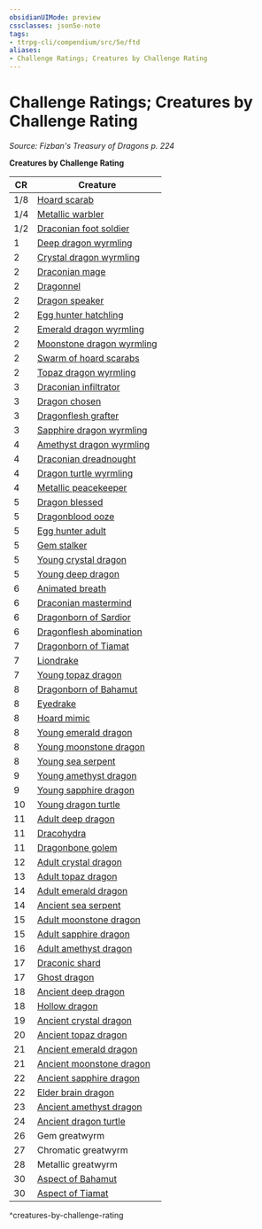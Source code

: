 ```yaml
---
obsidianUIMode: preview
cssclasses: json5e-note
tags:
- ttrpg-cli/compendium/src/5e/ftd
aliases:
- Challenge Ratings; Creatures by Challenge Rating
---
```

# Challenge Ratings; Creatures by Challenge Rating
*Source: Fizban's Treasury of Dragons p. 224* 

**Creatures by Challenge Rating**

| CR | Creature |
|----|----------|
| 1/8 | [Hoard scarab](Інструменти%20ДМ/CLI/bestiary/monstrosity/hoard-scarab-ftd.md) |
| 1/4 | [Metallic warbler](Інструменти%20ДМ/CLI/bestiary/construct/metallic-warbler-ftd.md) |
| 1/2 | [Draconian foot soldier](Інструменти%20ДМ/CLI/bestiary/monstrosity/draconian-foot-soldier-ftd.md) |
| 1 | [Deep dragon wyrmling](Інструменти%20ДМ/CLI/bestiary/dragon/deep-dragon-wyrmling-ftd.md) |
| 2 | [Crystal dragon wyrmling](Інструменти%20ДМ/CLI/bestiary/dragon/crystal-dragon-wyrmling-ftd.md) |
| 2 | [Draconian mage](Інструменти%20ДМ/CLI/bestiary/monstrosity/draconian-mage-ftd.md) |
| 2 | [Dragonnel](Інструменти%20ДМ/CLI/bestiary/dragon/dragonnel-ftd.md) |
| 2 | [Dragon speaker](Інструменти%20ДМ/CLI/bestiary/humanoid/dragon-speaker-ftd.md) |
| 2 | [Egg hunter hatchling](Інструменти%20ДМ/CLI/bestiary/monstrosity/egg-hunter-hatchling-ftd.md) |
| 2 | [Emerald dragon wyrmling](Інструменти%20ДМ/CLI/bestiary/dragon/emerald-dragon-wyrmling-ftd.md) |
| 2 | [Moonstone dragon wyrmling](Інструменти%20ДМ/CLI/bestiary/dragon/moonstone-dragon-wyrmling-ftd.md) |
| 2 | [Swarm of hoard scarabs](Інструменти%20ДМ/CLI/bestiary/monstrosity/swarm-of-hoard-scarabs-ftd.md) |
| 2 | [Topaz dragon wyrmling](Інструменти%20ДМ/CLI/bestiary/dragon/topaz-dragon-wyrmling-ftd.md) |
| 3 | [Draconian infiltrator](Інструменти%20ДМ/CLI/bestiary/monstrosity/draconian-infiltrator-ftd.md) |
| 3 | [Dragon chosen](Інструменти%20ДМ/CLI/bestiary/humanoid/dragon-chosen-ftd.md) |
| 3 | [Dragonflesh grafter](Інструменти%20ДМ/CLI/bestiary/monstrosity/dragonflesh-grafter-ftd.md) |
| 3 | [Sapphire dragon wyrmling](Інструменти%20ДМ/CLI/bestiary/dragon/sapphire-dragon-wyrmling-ftd.md) |
| 4 | [Amethyst dragon wyrmling](Інструменти%20ДМ/CLI/bestiary/dragon/amethyst-dragon-wyrmling-ftd.md) |
| 4 | [Draconian dreadnought](Інструменти%20ДМ/CLI/bestiary/monstrosity/draconian-dreadnought-ftd.md) |
| 4 | [Dragon turtle wyrmling](Інструменти%20ДМ/CLI/bestiary/dragon/dragon-turtle-wyrmling-ftd.md) |
| 4 | [Metallic peacekeeper](Інструменти%20ДМ/CLI/bestiary/construct/metallic-peacekeeper-ftd.md) |
| 5 | [Dragon blessed](Інструменти%20ДМ/CLI/bestiary/humanoid/dragon-blessed-ftd.md) |
| 5 | [Dragonblood ooze](Інструменти%20ДМ/CLI/bestiary/ooze/dragonblood-ooze-ftd.md) |
| 5 | [Egg hunter adult](Інструменти%20ДМ/CLI/bestiary/monstrosity/egg-hunter-adult-ftd.md) |
| 5 | [Gem stalker](Інструменти%20ДМ/CLI/bestiary/monstrosity/gem-stalker-ftd.md) |
| 5 | [Young crystal dragon](Інструменти%20ДМ/CLI/bestiary/dragon/young-crystal-dragon-ftd.md) |
| 5 | [Young deep dragon](Інструменти%20ДМ/CLI/bestiary/dragon/young-deep-dragon-ftd.md) |
| 6 | [Animated breath](Інструменти%20ДМ/CLI/bestiary/elemental/animated-breath-ftd.md) |
| 6 | [Draconian mastermind](Інструменти%20ДМ/CLI/bestiary/monstrosity/draconian-mastermind-ftd.md) |
| 6 | [Dragonborn of Sardior](Інструменти%20ДМ/CLI/bestiary/humanoid/dragonborn-of-sardior-ftd.md) |
| 6 | [Dragonflesh abomination](Інструменти%20ДМ/CLI/bestiary/monstrosity/dragonflesh-abomination-ftd.md) |
| 7 | [Dragonborn of Tiamat](Інструменти%20ДМ/CLI/bestiary/humanoid/dragonborn-of-tiamat-ftd.md) |
| 7 | [Liondrake](Інструменти%20ДМ/CLI/bestiary/monstrosity/liondrake-ftd.md) |
| 7 | [Young topaz dragon](Інструменти%20ДМ/CLI/bestiary/dragon/young-topaz-dragon-ftd.md) |
| 8 | [Dragonborn of Bahamut](Інструменти%20ДМ/CLI/bestiary/humanoid/dragonborn-of-bahamut-ftd.md) |
| 8 | [Eyedrake](Інструменти%20ДМ/CLI/bestiary/aberration/eyedrake-ftd.md) |
| 8 | [Hoard mimic](Інструменти%20ДМ/CLI/bestiary/monstrosity/hoard-mimic-ftd.md) |
| 8 | [Young emerald dragon](Інструменти%20ДМ/CLI/bestiary/dragon/young-emerald-dragon-ftd.md) |
| 8 | [Young moonstone dragon](Інструменти%20ДМ/CLI/bestiary/dragon/young-moonstone-dragon-ftd.md) |
| 8 | [Young sea serpent](Інструменти%20ДМ/CLI/bestiary/dragon/young-sea-serpent-ftd.md) |
| 9 | [Young amethyst dragon](Інструменти%20ДМ/CLI/bestiary/dragon/young-amethyst-dragon-ftd.md) |
| 9 | [Young sapphire dragon](Інструменти%20ДМ/CLI/bestiary/dragon/young-sapphire-dragon-ftd.md) |
| 10 | [Young dragon turtle](Інструменти%20ДМ/CLI/bestiary/dragon/young-dragon-turtle-ftd.md) |
| 11 | [Adult deep dragon](Інструменти%20ДМ/CLI/bestiary/dragon/adult-deep-dragon-ftd.md) |
| 11 | [Dracohydra](Інструменти%20ДМ/CLI/bestiary/monstrosity/dracohydra-ftd.md) |
| 11 | [Dragonbone golem](Інструменти%20ДМ/CLI/bestiary/construct/dragonbone-golem-ftd.md) |
| 12 | [Adult crystal dragon](Інструменти%20ДМ/CLI/bestiary/dragon/adult-crystal-dragon-ftd.md) |
| 13 | [Adult topaz dragon](Інструменти%20ДМ/CLI/bestiary/dragon/adult-topaz-dragon-ftd.md) |
| 14 | [Adult emerald dragon](Інструменти%20ДМ/CLI/bestiary/dragon/adult-emerald-dragon-ftd.md) |
| 14 | [Ancient sea serpent](Інструменти%20ДМ/CLI/bestiary/dragon/ancient-sea-serpent-ftd.md) |
| 15 | [Adult moonstone dragon](Інструменти%20ДМ/CLI/bestiary/dragon/adult-moonstone-dragon-ftd.md) |
| 15 | [Adult sapphire dragon](Інструменти%20ДМ/CLI/bestiary/dragon/adult-sapphire-dragon-ftd.md) |
| 16 | [Adult amethyst dragon](Інструменти%20ДМ/CLI/bestiary/dragon/adult-amethyst-dragon-ftd.md) |
| 17 | [Draconic shard](Інструменти%20ДМ/CLI/bestiary/undead/draconic-shard-ftd.md) |
| 17 | [Ghost dragon](Інструменти%20ДМ/CLI/bestiary/undead/ghost-dragon-ftd.md) |
| 18 | [Ancient deep dragon](Інструменти%20ДМ/CLI/bestiary/dragon/ancient-deep-dragon-ftd.md) |
| 18 | [Hollow dragon](Інструменти%20ДМ/CLI/bestiary/undead/hollow-dragon-ftd.md) |
| 19 | [Ancient crystal dragon](Інструменти%20ДМ/CLI/bestiary/dragon/ancient-crystal-dragon-ftd.md) |
| 20 | [Ancient topaz dragon](Інструменти%20ДМ/CLI/bestiary/dragon/ancient-topaz-dragon-ftd.md) |
| 21 | [Ancient emerald dragon](Інструменти%20ДМ/CLI/bestiary/dragon/ancient-emerald-dragon-ftd.md) |
| 21 | [Ancient moonstone dragon](Інструменти%20ДМ/CLI/bestiary/dragon/ancient-moonstone-dragon-ftd.md) |
| 22 | [Ancient sapphire dragon](Інструменти%20ДМ/CLI/bestiary/dragon/ancient-sapphire-dragon-ftd.md) |
| 22 | [Elder brain dragon](Інструменти%20ДМ/CLI/bestiary/aberration/elder-brain-dragon-ftd.md) |
| 23 | [Ancient amethyst dragon](Інструменти%20ДМ/CLI/bestiary/dragon/ancient-amethyst-dragon-ftd.md) |
| 24 | [Ancient dragon turtle](Інструменти%20ДМ/CLI/bestiary/dragon/ancient-dragon-turtle-ftd.md) |
| 26 | Gem greatwyrm |
| 27 | Chromatic greatwyrm |
| 28 | Metallic greatwyrm |
| 30 | [Aspect of Bahamut](Інструменти%20ДМ/CLI/bestiary/dragon/aspect-of-bahamut-ftd.md) |
| 30 | [Aspect of Tiamat](Інструменти%20ДМ/CLI/bestiary/dragon/aspect-of-tiamat-ftd.md) |
^creatures-by-challenge-rating